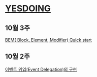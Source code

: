 # [YESDOING](https://velog.io/@yesdoing)

## 10월 3주
[BEM( Block, Element, Modifier) Quick start](https://velog.io/@yesdoing/BEM-Block-Element-Modifier-Quick-start)

## 10월 2주
[이벤트 위임(Event Delegation)의 구현](https://velog.io/@yesdoing/%EC%9D%B4%EB%B2%A4%ED%8A%B8-%EC%9C%84%EC%9E%84Event-Delegation%EC%9D%98-%EA%B5%AC%ED%98%84)

